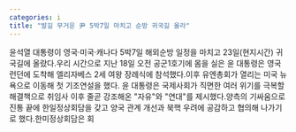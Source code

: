 ```yaml
---
categories: i
title: "발길 무거운 尹 5박7일 마치고 순방 귀국길 올라"
---
```

윤석열 대통령이 영국·미국·캐나다 5박7일 해외순방 일정을 마치고 23일(현지시간) 귀국길에 올랐다.우리 시간으로 지난 18일 오전 공군1호기에 몸을 실은 윤 대통령은 영국 런던에 도착해 엘리자베스 2세 여왕 장례식에 참석했다.이후 유엔총회가 열리는 미국 뉴욕으로 이동해 첫 기조연설을 했다. 윤 대통령은 국제사회가 직면한 여러 위기를 극복할 해결책으로 취임사 이후 줄곧 강조해온 "자유"와 "연대"를 제시했다.양측의 기싸움으로 진통 끝에 한일정상회담을 갖고 양국 관계 개선과 북핵 우려에 공감하고 협의해 나가기로 했다.한미정상회담은 회